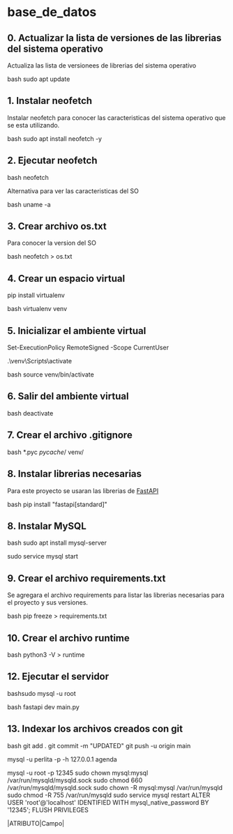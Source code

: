 # base_de_datos

## 0. Actualizar la lista de versiones de las librerias del sistema operativo

Actualiza las lista de versionees de librerias del sistema operativo

bash
sudo apt update


## 1. Instalar neofetch

Instalar neofetch para conocer las caracteristicas del sistema operativo que se esta utilizando.

bash
    sudo apt install neofetch -y


## 2. Ejecutar neofetch

bash
    neofetch


Alternativa para ver las caracteristicas del SO

bash
    uname -a


## 3. Crear archivo os.txt

Para conocer la version del SO

bash
neofetch > os.txt



## 4. Crear un espacio virtual
pip install virtualenv

bash
    virtualenv venv


## 5. Inicializar el ambiente virtual

Set-ExecutionPolicy RemoteSigned -Scope CurrentUser


.\venv\Scripts\activate


bash
source venv/bin/activate


## 6. Salir del ambiente virtual

bash
deactivate


## 7. Crear el archivo .gitignore
bash
*.pyc
_pycache_/
venv/


## 8. Instalar librerias necesarias

Para este proyecto se usaran las librerias de [FastAPI](https://fastapi.tiangolo.com/#requirements)

bash
pip install "fastapi[standard]"

## 8. Instalar MySQL

bash
sudo apt install mysql-server

sudo service mysql start


## 9. Crear el archivo requirements.txt

Se agregara el archivo requirements para listar las librerias necesarias para el proyecto y sus versiones.

bash
pip freeze > requirements.txt


## 10. Crear el archivo runtime

bash
python3 -V > runtime


## 12. Ejecutar el servidor

bashsudo mysql -u root



bash
fastapi dev main.py


## 13. Indexar los archivos creados con git

bash
git add .
git commit -m "UPDATED"
git push -u origin main

mysql -u perlita -p -h 127.0.0.1 agenda


 mysql -u root -p 12345
 sudo chown mysql:mysql /var/run/mysqld/mysqld.sock
sudo chmod 660 /var/run/mysqld/mysqld.sock
sudo chown -R mysql:mysql /var/run/mysqld
sudo chmod -R 755 /var/run/mysqld
sudo service mysql restart
ALTER USER 'root'@'localhost' IDENTIFIED WITH mysql_native_password BY '12345';
FLUSH PRIVILEGES




 |ATRIBUTO|Campo|